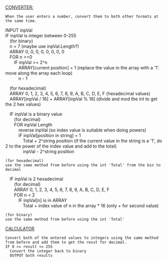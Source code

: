 <u><ins>CONVERTER:</ins></u>

    When the user enters a number, convert them to both other formats at the same time.

INPUT inpVal  
IF inpVal is integer between 0-255  
&emsp;(for binary)  
&emsp;n = 7 (maybe use inpVal.Length?)  
&emsp;ARRAY 0, 0, 0, 0, 0, 0, 0, 0  
&emsp;FOR n >=0  
&emsp;&emsp;IF inpVal >= 2^n  
&emsp;&emsp;&emsp;ARRAY[current position] = 1 (replace the value in the array with a '1'. move along the array each loop)  
&emsp;&emsp;&emsp;n - 1  
  
&emsp;(for hexadecimal)  
&emsp;ARRAY 0, 1, 2, 3, 4, 5, 6, 7, 8, 9, A, B, C, D, E, F (hexadecimal values)  
&emsp;ARRAY[inpVal / 16] + ARRAY[inpVal % 16] (divide and mod the int to get the 2 hex values)  
  
&emsp;IF inpVal is a binary value  
&emsp;&emsp;(for decimal)  
&emsp;&emsp;FOR inpVal Length  
&emsp;&emsp;&emsp;reverse inpVal (so index value is suitable when doing powers)  
&emsp;&emsp;&emsp;IF inpVal[position in string] = 1  
&emsp;&emsp;&emsp;&emsp;Total + 2^string position (if the current value in the string is a '1', do 2 to the power of the index value and add to the total)  
&emsp;&emsp;&emsp;&emsp;inpVal - 2^string position  
        
    (for hexadecimal)
    use the same method from before using the int 'Total' from the bin to decimal

&emsp;IF inpVal is 2 hexadecimal  
&emsp;&emsp;(for decimal)  
&emsp;&emsp;ARRAY 0, 1, 2, 3, 4, 5, 6, 7, 8, 9, A, B, C, D, E, F  
&emsp;&emsp;FOR n < 2  
&emsp;&emsp;&emsp;IF inpVal[n] is in ARRAY  
&emsp;&emsp;&emsp;&emsp;Total + index value of n in the array * 16 (only + for second value)  
        
    (for binary)
    use the same method from before using the int 'Total'

<u><ins>CALCULATOR</ins></u>

    Convert both of the entered values to integers using the same method from before and add them to get the resut for decimal.
    IF 0 >= result <= 255
      Convert the integer back to binary
      OUTPUT both results
